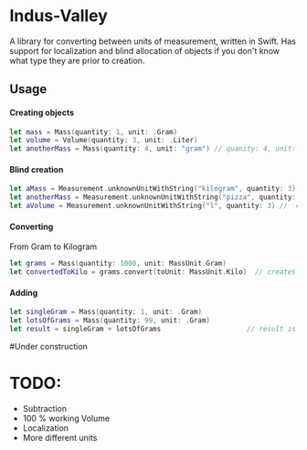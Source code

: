 # Indus-Valley
A library for converting between units of measurement, written in Swift. Has support for localization and blind allocation of objects if you don't know what type they are prior to creation.

## Usage
#### Creating objects
```swift
let mass = Mass(quantity: 1, unit: .Gram)
let volume = Volume(quantity: 3, unit: .Liter)
let anotherMass = Mass(quantity: 4, unit: "gram") // quanity: 4, unit: .Gram
```

#### Blind creation
```swift
let aMass = Measurement.unknownUnitWithString("kilogram", quantity: 3) // class: Mass, quantity: 3, unit: .Kilo
let anotherMass = Measurement.unknownUnitWithString("pizza", quantity: 3) // nil
let aVolume = Measurement.unknownUnitWithString("l", quantity: 3) //  class: Volume, quantity: 3, unit: .Liter
```

#### Converting
From Gram to Kilogram
```swift
let grams = Mass(quantity: 1000, unit: MassUnit.Gram)
let convertedToKilo = grams.convert(toUnit: MassUnit.Kilo)  // creates object with quantity:1, unit: .Kilo
```

#### Adding
```swift
let singleGram = Mass(quantity: 1, unit: .Gram)
let lotsOfGrams = Mass(quantity: 99, unit: .Gram)
let result = singleGram + lotsOfGrams                     // result is Mass with quantity: 100, unit: .Gram
```

#Under construction

# TODO:
- Subtraction
- 100 % working Volume
- Localization
- More different units
